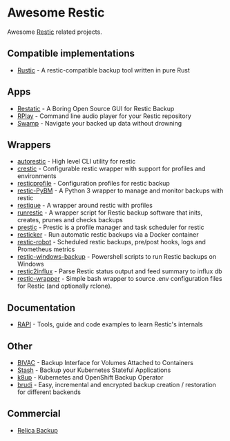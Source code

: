 # Awesome Restic

Awesome [Restic](https://restic.net) related projects.

## Compatible implementations

* [Rustic](https://github.com/rustic-rs/rustic) - A restic-compatible backup tool written in pure Rust 

## Apps

* [Restatic](https://github.com/Mebus/restatic) - A Boring Open Source GUI for Restic Backup
* [RPlay](https://github.com/rubiojr/rplay) - Command line audio player for your Restic repository
* [Swamp](https://github.com/swampapp/swamp) - Navigate your backed up data without drowning

## Wrappers

* [autorestic](https://github.com/cupcakearmy/autorestic) - High level CLI utility for restic 
* [crestic](https://github.com/nils-werner/crestic) - Configurable restic wrapper with support for profiles and environments
* [resticprofile](https://github.com/creativeprojects/resticprofile) - Configuration profiles for restic backup 
* [restic-PyBM](https://github.com/sephiroth1395/restic-PyBM) - A Python 3 wrapper to manage and monitor backups with restic 
* [restique](https://github.com/maxkueng/restique) - A wrapper around restic with profiles 
* [runrestic](https://github.com/sinnwerkstatt/runrestic) - A wrapper script for Restic backup software that inits, creates, prunes and checks backups 
* [prestic](https://github.com/ducalex/prestic) - Prestic is a profile manager and task scheduler for restic
* [resticker](https://github.com/djmaze/resticker) - Run automatic restic backups via a Docker container
* [restic-robot](https://github.com/Southclaws/restic-robot) - Scheduled restic backups, pre/post hooks, logs and Prometheus metrics
* [restic-windows-backup](https://github.com/kmwoley/restic-windows-backup) - Powershell scripts to run Restic backups on Windows
* [restic2influx](https://github.com/hn/restic2influx) - Parse Restic status output and feed summary to influx db
* [restic-wrapper](https://github.com/peterrus/restic-wrapper) - Simple bash wrapper to source .env configuration files for Restic (and optionally rclone).

## Documentation

* [RAPI](https://github.com/rubiojr/rapi) - Tools, guide and code examples to learn Restic's internals

## Other

* [BIVAC](https://github.com/camptocamp/bivac) - Backup Interface for Volumes Attached to Containers
* [Stash](https://github.com/stashed/stash) - Backup your Kubernetes Stateful Applications
* [k8up](https://github.com/vshn/k8up) - Kubernetes and OpenShift Backup Operator 
* [brudi](https://github.com/mittwald/brudi) - Easy, incremental and encrypted backup creation / restoration for different backends

## Commercial

* [Relica Backup](https://relicabackup.com)
